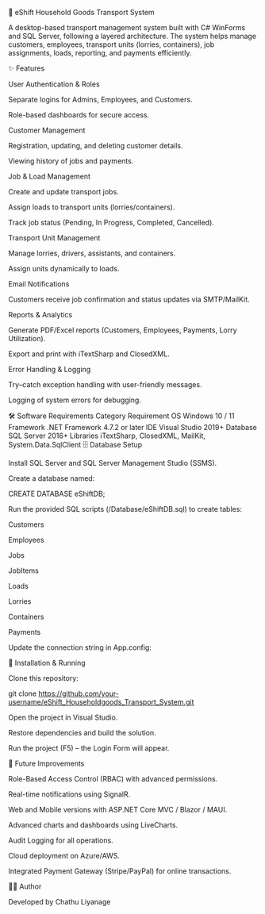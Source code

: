 🚚 eShift Household Goods Transport System

A desktop-based transport management system built with C# WinForms and SQL Server, following a layered architecture.
The system helps manage customers, employees, transport units (lorries, containers), job assignments, loads, reporting, and payments efficiently.

✨ Features

User Authentication & Roles

Separate logins for Admins, Employees, and Customers.

Role-based dashboards for secure access.

Customer Management

Registration, updating, and deleting customer details.

Viewing history of jobs and payments.

Job & Load Management

Create and update transport jobs.

Assign loads to transport units (lorries/containers).

Track job status (Pending, In Progress, Completed, Cancelled).

Transport Unit Management

Manage lorries, drivers, assistants, and containers.

Assign units dynamically to loads.

Email Notifications

Customers receive job confirmation and status updates via SMTP/MailKit.

Reports & Analytics

Generate PDF/Excel reports (Customers, Employees, Payments, Lorry Utilization).

Export and print with iTextSharp and ClosedXML.

Error Handling & Logging

Try–catch exception handling with user-friendly messages.

Logging of system errors for debugging.

🛠️ Software Requirements
Category	Requirement
OS	Windows 10 / 11
Framework	.NET Framework 4.7.2 or later
IDE	Visual Studio 2019+
Database	SQL Server 2016+
Libraries	iTextSharp, ClosedXML, MailKit, System.Data.SqlClient
🗄️ Database Setup

Install SQL Server and SQL Server Management Studio (SSMS).

Create a database named:

CREATE DATABASE eShiftDB;


Run the provided SQL scripts (/Database/eShiftDB.sql) to create tables:

Customers

Employees

Jobs

JobItems

Loads

Lorries

Containers

Payments

Update the connection string in App.config:

<connectionStrings>
    <add name="eShiftDB"
         connectionString="Data Source=YOUR_SERVER;Initial Catalog=eShiftDB;Integrated Security=True;" 
         providerName="System.Data.SqlClient" />
</connectionStrings>

🚀 Installation & Running

Clone this repository:

git clone https://github.com/your-username/eShift_Householdgoods_Transport_System.git


Open the project in Visual Studio.

Restore dependencies and build the solution.

Run the project (F5) – the Login Form will appear.

🔮 Future Improvements

Role-Based Access Control (RBAC) with advanced permissions.

Real-time notifications using SignalR.

Web and Mobile versions with ASP.NET Core MVC / Blazor / MAUI.

Advanced charts and dashboards using LiveCharts.

Audit Logging for all operations.

Cloud deployment on Azure/AWS.

Integrated Payment Gateway (Stripe/PayPal) for online transactions.

👨‍💻 Author

Developed by Chathu Liyanage